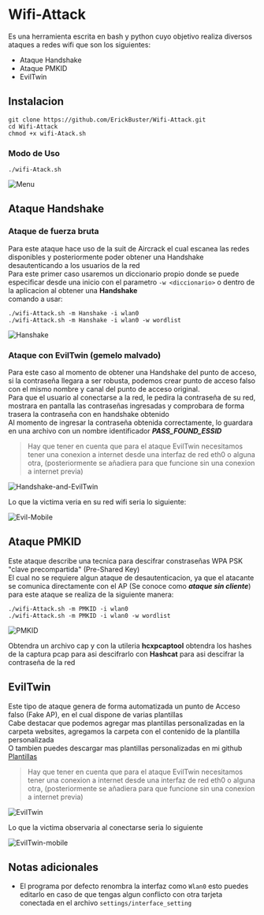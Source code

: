 # Wifi-Attack
Es una herramienta escrita en bash y python cuyo objetivo realiza diversos ataques a redes wifi que son los siguientes: <br>
- Ataque Handshake
- Ataque PMKID
- EvilTwin                                                                                                                                                                       
## Instalacion 
```
git clone https://github.com/ErickBuster/Wifi-Attack.git
cd Wifi-Attack 
chmod +x wifi-Atack.sh
```
### Modo de Uso
```
./wifi-Atack.sh
```
![Menu](https://user-images.githubusercontent.com/91999629/138252631-1ac671e4-ec54-4ff7-8614-9fa9d7982047.jpg)

## Ataque Handshake
### Ataque de fuerza bruta
Para este ataque hace uso de la suit de Aircrack el cual escanea las redes disponibles y posteriormente poder obtener una Handshake desautenticando a los usuarios de la red<br>
Para este primer caso usaremos un diccionario propio donde se puede especificar desde una inicio con el parametro ```-w <diccionario>``` o dentro de la aplicacion al obtener una **Handshake**<br>
comando a usar:
```
./wifi-Attack.sh -m Hanshake -i wlan0
./wifi-Attack.sh -m Hanshake -i wlan0 -w wordlist
```
![Hanshake](https://user-images.githubusercontent.com/91999629/138369452-3f2dd2df-c8f4-4bab-9a31-55cbf58ed7e3.gif)

### Ataque con EvilTwin (gemelo malvado)
Para este caso al momento de obtener una Handshake del punto de acceso, si la contraseña llegara a ser robusta, podemos crear punto de acceso falso con el mismo nombre y canal del punto de acceso original.<br>Para que el usuario al conectarse a la red, le pedira la contraseña de su red, mostrara en pantalla las contraseñas ingresadas y comprobara de forma trasera la contraseña con en handshake obtenido<br>Al momento de ingresar la contraseña obtenida correctamente, lo guardara en una archivo con un nombre identificador ***PASS_FOUND_ESSID***
> Hay que tener en cuenta que para el ataque EvilTwin necesitamos tener una conexion a internet desde una interfaz de red eth0 o alguna otra, (posteriormente se añadiera para que funcione sin una conexion a internet previa)

![Handshake-and-EvilTwin](https://user-images.githubusercontent.com/91999629/138369314-f48f9a0a-755f-4bd5-b127-ad83752cf078.gif)

Lo que la victima veria en su red wifi seria lo siguiente:

![Evil-Mobile](https://user-images.githubusercontent.com/91999629/138371103-13975000-cf53-4b75-957d-7661fab45c99.gif)


## Ataque PMKID
Este ataque describe una tecnica para descifrar constraseñas WPA PSK "clave precompartida" (Pre-Shared Key)<br>
El cual no se requiere algun ataque de desautenticacion, ya que el atacante se comunica directamente con el AP (Se conoce como ***ataque sin cliente***)
para este ataque se realiza de la siguiente manera:
```
./wifi-Attack.sh -m PMKID -i wlan0
./wifi-Attack.sh -m PMKID -i wlan0 -w wordlist
```
![PMKID](https://user-images.githubusercontent.com/91999629/138373133-528801e9-4c8c-42c2-a6fd-41c106e61b8e.gif)
 
 Obtendra un archivo cap y con la utileria **hcxpcaptool** obtendra los hashes de la captura pcap para asi descifrarlo con **Hashcat** para asi descifrar la contraseña de la red
 
 
## EvilTwin
Este tipo de ataque genera de forma automatizada un punto de Acceso falso (Fake AP), en el cual dispone de varias plantillas<br>
Cabe destacar que podemos agregar mas plantillas personalizadas en la carpeta websites, agregamos la carpeta con el contenido de la plantilla personalizada<br>
O tambien puedes descargar mas plantillas personalizadas en mi github [Plantillas](https://github.com/ErickBuster/websites)
> Hay que tener en cuenta que para el ataque EvilTwin necesitamos tener una conexion a internet desde una interfaz de red eth0 o alguna otra, (posteriormente se añadiera para que funcione sin una conexion a internet previa)

![EvilTwin](https://user-images.githubusercontent.com/91999629/138378013-d584b3ec-ff38-4b17-a0f6-1fe225015941.gif)

Lo que la victima observaria al conectarse seria lo siguiente

![EvilTwin-mobile](https://user-images.githubusercontent.com/91999629/138378405-b9a40007-7156-4466-ac71-7b6b02973672.gif)

## Notas adicionales
- El programa por defecto renombra la interfaz como ```Wlan0``` esto puedes editarlo en caso de que tengas algun conflicto con otra tarjeta conectada en el archivo ```settings/interface_setting```

